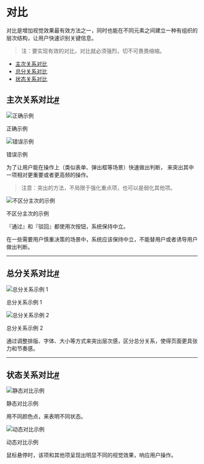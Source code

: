 # 对比

对比是增加视觉效果最有效方法之一，同时也能在不同元素之间建立一种有组织的层次结构，让用户快速识别关键信息。

> 注：要实现有效的对比，对比就必须强烈，切不可畏畏缩缩。



- [主次关系对比](https://ant.design/docs/spec/contrast-cn#主次关系对比)
- [总分关系对比](https://ant.design/docs/spec/contrast-cn#总分关系对比)
- [状态关系对比](https://ant.design/docs/spec/contrast-cn#状态关系对比)

## 主次关系对比[#](https://ant.design/docs/spec/contrast-cn#主次关系对比)

![正确示例](https://gw.alipayobjects.com/zos/rmsportal/DXDSNzVmrVwVRJCTyaTH.png)

正确示例



![错误示例](https://gw.alipayobjects.com/zos/rmsportal/tMlELOuJrJrrYtTAbnlu.png)

错误示例



为了让用户能在操作上（类似表单、弹出框等场景）快速做出判断， 来突出其中一项相对更重要或者更高频的操作。

> 注意：突出的方法，不局限于强化重点项，也可以是弱化其他项。



![不区分主次的示例](https://gw.alipayobjects.com/zos/rmsportal/gniiMTPEHagxaelGBjAe.png)

不区分主次的示例

『通过』和『驳回』都使用次按钮，系统保持中立。

在一些需要用户慎重决策的场景中，系统应该保持中立，不能替用户或者诱导用户做出判断。

------

## 总分关系对比[#](https://ant.design/docs/spec/contrast-cn#总分关系对比)

![总分关系示例 1](https://gw.alipayobjects.com/zos/rmsportal/mGCufzQKHZvViwxAVPPY.png)

总分关系示例 1



![总分关系示例 2](https://gw.alipayobjects.com/zos/rmsportal/vQrVvLzKbGXbZotcaMVg.png)

总分关系示例 2



通过调整排版、字体、大小等方式来突出层次感，区分总分关系，使得页面更具张力和节奏感。

------

## 状态关系对比[#](https://ant.design/docs/spec/contrast-cn#状态关系对比)

![静态对比示例](https://gw.alipayobjects.com/zos/rmsportal/PMVYKxaLBApJFyXAxkHy.png)

静态对比示例

用不同颜色点，来表明不同状态。

![动态对比示例](https://gw.alipayobjects.com/zos/rmsportal/WXNjOhgQDMnNoieFrFMP.png)

动态对比示例

鼠标悬停时，该项和其他项呈现出明显不同的视觉效果，响应用户操作。